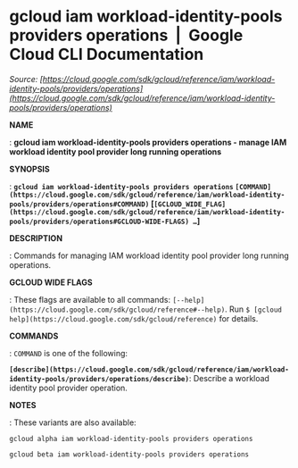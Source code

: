 # gcloud iam workload-identity-pools providers operations  |  Google Cloud CLI Documentation

*Source: [https://cloud.google.com/sdk/gcloud/reference/iam/workload-identity-pools/providers/operations](https://cloud.google.com/sdk/gcloud/reference/iam/workload-identity-pools/providers/operations)*

**NAME**

: **gcloud iam workload-identity-pools providers operations - manage IAM workload identity pool provider long running operations**

**SYNOPSIS**

: **`gcloud iam workload-identity-pools providers operations` `[COMMAND](https://cloud.google.com/sdk/gcloud/reference/iam/workload-identity-pools/providers/operations#COMMAND)` [`[GCLOUD_WIDE_FLAG](https://cloud.google.com/sdk/gcloud/reference/iam/workload-identity-pools/providers/operations#GCLOUD-WIDE-FLAGS) …`]**

**DESCRIPTION**

: Commands for managing IAM workload identity pool provider long running
operations.

**GCLOUD WIDE FLAGS**

: These flags are available to all commands: `[--help](https://cloud.google.com/sdk/gcloud/reference#--help)`.
Run `$ [gcloud help](https://cloud.google.com/sdk/gcloud/reference)` for details.

**COMMANDS**

: ``COMMAND`` is one of the following:

**`[describe](https://cloud.google.com/sdk/gcloud/reference/iam/workload-identity-pools/providers/operations/describe)`**:
Describe a workload identity pool provider operation.

**NOTES**

: These variants are also available:

```
gcloud alpha iam workload-identity-pools providers operations
```

```
gcloud beta iam workload-identity-pools providers operations
```
